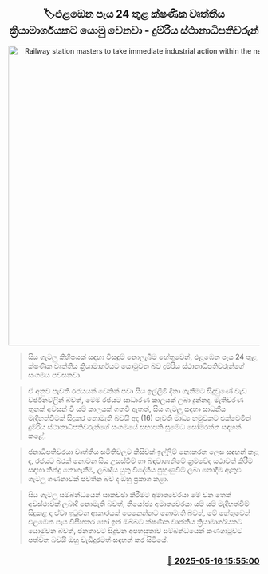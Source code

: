 <p align='center'><b><h2 align='center' title='Railway station masters to take immediate industrial action within the next 24 hours'>🏷එළඹෙන පැය 24 තුළ ක්ෂණික වෘත්තීය ක්‍රියාමාර්ගයකට යොමු වෙනවා - දුම්රිය ස්ථානාධිපතිවරුන්</h2></b></p>
<p align='center'><img src='https://helakuru.sgp1.cdn.digitaloceanspaces.com/esana/images/lib/sumeda-kariyawasam.jpg' width='600' alt='Railway station masters to take immediate industrial action within the next 24 hours'></p>

> සිය ගැටලු කිහිපයක් සඳහා විසඳුම් නොලැබීම හේතුවෙන්, එළඹෙන පැය 24 තුළ ක්ෂණික වෘත්තීය ක්‍රියාමාර්ගයට යොමුවන බව දුම්රිය ස්ථානාධිපතිවරුන්ගේ සංගමය පවසනවා.

> ඒ අනුව පැවති රජයයන් වෙතින් පවා සිය ඉල්ලීමි දිනා ගැනීමට සිදුවුණේ වැඩ වර්ජනවලින් බවත්, මෙම රජයට සාධාරණ කාලයක් ලබා දුන්නද, මැතිවරණ තුනක් අවසන් වී යම් කාලයක් ගතවී ඇතත්, සිය ගැටලු සඳහා සාධනීය මැදිහත්වීමක් සිදුකර නොමැති බවයි අද (16) පැවති මාධ්‍ය හමුවකට එක්වෙමින් දුම්රිය ස්ථානාධිපතිවරුන්ගේ සංගමයේ සභාපති සුමේධ සෝමරත්න සඳහන් කළේ.

> ජනාධිපතිවරයා වෘත්තීය සමිතිවලට කිසිවක් ඉල්ලීම් නොකරන ලෙස සඳහන් කළ ද, රජයට බරක් නොවන සිය උසස්වීම් හා බඳවාගැනීමේ ක්‍රමවේද යථාවත් කිරීම සඳහා තීන්දු නොගැනීම, ලබාදිය යුතු ‍විදේශීය පුහුණුවීම් ලබා නොදීම ඇතුළු ගැටලු ගණනාවක් පවතින බව ද ඔහු ප්‍රකාශ කළා.

> සිය ගැටලු සම්බන්ධයෙන් සාකච්ඡා කිරීමට අමාත්‍යවරයා මේ වන තෙක් අවස්ථාවක් ලබාදී නොමැති බවත්, නියෝජ්‍ය අමාත්‍යවරයා යම් යම් මැදිහත්වීම් සිදුකළ ද ඒවා ඉටුවන ආකාරයක් පෙනෙන්නට නොමැති බවත්, මේ හේතුවෙන් එළඹෙන පැය විසිහතර හෝ ඉන් ඔබ්බට ක්ෂණික වෘත්තීය ක්‍රියාමාර්ගයකට යොමුවන බවත්, ජනතාවට සිදුවන අපහසුතාව සම්බන්ධයෙන් කණගාටුවට පත්වන බවයි ඔහු වැඩිදුරටත් සඳහන් කර සිටියේ.



<h3 align='right'><a href='https://www.helakuru.lk/esana/p/110161/'>📅 2025-05-16 15:55:00</a></h3>
